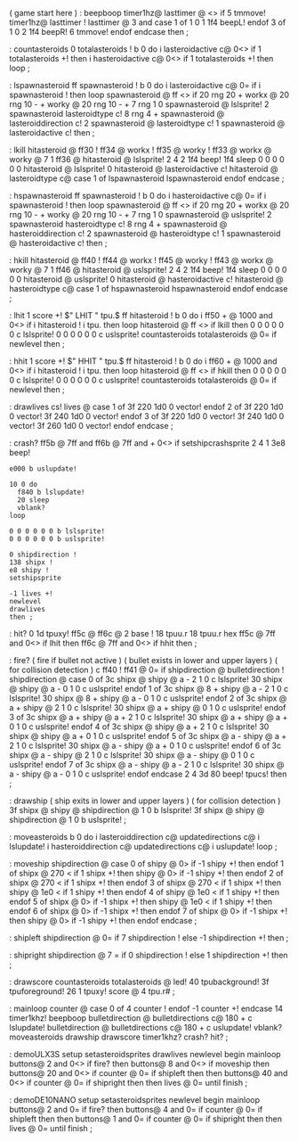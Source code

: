 ( game start here )
: beepboop
  timer1hz@ lasttimer @ <> if
    5 tmmove!
    timer1hz@ lasttimer !
    lasttimer @ 3 and
    case
      1 of
        1 0 1 1f4 beepL!
      endof
      3 of
        1 0 2 1f4 beepR!
        6 tmmove!
      endof
    endcase
  then ;

: countasteroids
  0 totalasteroids !
  b 0 do
    i lasteroidactive c@ 0<> if
      1 totalasteroids +! then
    i hasteroidactive c@ 0<> if
      1 totalasteroids +! then
  loop ;

: lspawnasteroid
  ff spawnasteroid !
  b 0 do
    i lasteroidactive c@ 0= if
      i spawnasteroid ! then
  loop
  spawnasteroid @ ff <> if
    20 rng 20 +
    workx @ 20 rng 10 - +
    worky @ 20 rng 10 - +
    7 rng
    1 0 spawnasteroid @ lslsprite!
    2 spawnasteroid lasteroidtype c!
    8 rng 4 + spawnasteroid @ lasteroiddirection c!
    2 spawnasteroid @ lasteroidtype c!
    1 spawnasteroid @ lasteroidactive c! then ;

: lkill
  hitasteroid @ ff30 !
  ff34 @ workx !
  ff35 @ worky !
  ff33 @ workx @ worky @ 7 1 ff36 @
  hitasteroid @ lslsprite!
  2 4 2 1f4 beep! 1f4 sleep
  0 0 0 0 0 0 hitasteroid @ lslsprite!
  0 hitasteroid @ lasteroidactive c!
  hitasteroid @ lasteroidtype c@
  case
    1 of
      lspawnasteroid
      lspawnasteroid
    endof
  endcase ;

: hspawnasteroid
  ff spawnasteroid !
  b 0 do
    i hasteroidactive c@ 0= if
      i spawnasteroid ! then
  loop
  spawnasteroid @ ff <> if
    20 rng 20 +
    workx @ 20 rng 10 - +
    worky @ 20 rng 10 - +
    7 rng
    1 0 spawnasteroid @ uslsprite!
    2 spawnasteroid hasteroidtype c!
    8 rng 4 + spawnasteroid @ hasteroiddirection c!
    2 spawnasteroid @ hasteroidtype c!
    1 spawnasteroid @ hasteroidactive c! then ;

: hkill
  hitasteroid @ ff40 !
  ff44 @ workx !
  ff45 @ worky !
  ff43 @ workx @ worky @ 7 1 ff46 @
  hitasteroid @ uslsprite!
  2 4 2 1f4 beep! 1f4 sleep
  0 0 0 0 0 0 hitasteroid @ uslsprite!
  0 hitasteroid @ hasteroidactive c!
  hitasteroid @ hasteroidtype c@
  case
    1 of
      hspawnasteroid
      hspawnasteroid
    endof
  endcase ;

: lhit
  1 score +!
  $" LHIT " tpu.$
  ff hitasteroid !
  b 0 do
    i ff50 + @ 1000 and 0<> if
      i hitasteroid !
      i tpu. then
  loop
  hitasteroid @ ff <> if
    lkill then
  0 0 0 0 0 0 c lslsprite!
  0 0 0 0 0 0 c uslsprite!
  countasteroids totalasteroids @
  0= if
    newlevel then ;

: hhit
  1 score +!
  $" HHIT " tpu.$
  ff hitasteroid !
  b 0 do
    i ff60 + @ 1000 and 0<> if
      i hitasteroid !
      i tpu. then
  loop
  hitasteroid @ ff <> if
    hkill then
  0 0 0 0 0 0 c lslsprite!
  0 0 0 0 0 0 c uslsprite!
  countasteroids totalasteroids @
  0= if
    newlevel then ;

: drawlives
  cs!
  lives @
  case
    1 of
      3f 220 1d0 0 vector!
    endof
    2 of
      3f 220 1d0 0 vector!
      3f 240 1d0 0 vector!
    endof
    3 of
      3f 220 1d0 0 vector!
      3f 240 1d0 0 vector!
      3f 260 1d0 0 vector!
    endof
  endcase ;


: crash?
  ff5b @ 7ff and
  ff6b @ 7ff and + 0<> if
    setshipcrashsprite
    2 4 1 3e8 beep!

    e000 b uslupdate!

    10 0 do
      f840 b lslupdate!
      20 sleep
      vblank?
    loop

    0 0 0 0 0 0 b lslsprite!
    0 0 0 0 0 0 b uslsprite!

    0 shipdirection !
    138 shipx !
    e8 shipy !
    setshipsprite

    -1 lives +!
    newlevel
    drawlives
    then ;

: hit?
  0 1d tpuxy!
  ff5c @ ff6c @ 2 base !
  18 tpuu.r 18 tpuu.r hex
  ff5c @ 7ff and 0<> if
    lhit then
  ff6c @ 7ff and 0<> if
    hhit then ;

: fire?
  ( fire if bullet not active )
  ( bullet exists in lower and upper layers )
  ( for collision detection )
  c ff40 ! ff41 @ 0= if
    shipdirection @ bulletdirection !
    shipdirection @
    case
      0 of
        3c shipx @ shipy @ a - 2 1 0 c lslsprite!
        30 shipx @ shipy @ a - 0 1 0 c uslsprite!
      endof
      1 of
        3c shipx @ 8 + shipy @ a - 2 1 0 c lslsprite!
        30 shipx @ 8 + shipy @ a - 0 1 0 c uslsprite!
      endof
      2 of
        3c shipx @ a + shipy @ 2 1 0 c lslsprite!
        30 shipx @ a + shipy @ 0 1 0 c uslsprite!
      endof
      3 of
        3c shipx @ a + shipy @ a + 2 1 0 c lslsprite!
        30 shipx @ a + shipy @ a + 0 1 0 c uslsprite!
      endof
      4 of
        3c shipx @ shipy @ a + 2 1 0 c lslsprite!
        30 shipx @ shipy @ a + 0 1 0 c uslsprite!
      endof
      5 of
        3c shipx @ a - shipy @ a + 2 1 0 c lslsprite!
        30 shipx @ a - shipy @ a + 0 1 0 c uslsprite!
      endof
      6 of
        3c shipx @ a - shipy @ 2 1 0 c lslsprite!
        30 shipx @ a - shipy @ 0 1 0 c uslsprite!
      endof
      7 of
        3c shipx @ a - shipy @ a - 2 1 0 c lslsprite!
        30 shipx @ a - shipy @ a - 0 1 0 c uslsprite!
      endof
    endcase
    2 4 3d 80 beep! tpucs! then ;

: drawship
  ( ship exits in lower and upper layers )
  ( for collision detection )
  3f shipx @ shipy @ shipdirection @ 1 0 b lslsprite!
  3f shipx @ shipy @ shipdirection @ 1 0 b uslsprite! ;

: moveasteroids
  b 0 do
    i lasteroiddirection c@ updatedirections c@
    i lslupdate!
    i hasteroiddirection c@ updatedirections c@
    i uslupdate!
  loop ;

: moveship
  shipdirection @
  case
    0 of
      shipy @ 0> if
        -1 shipy +! then
    endof
    1 of
      shipx @ 270 < if
        1 shipx +! then
      shipy @ 0> if
        -1 shipy +! then
    endof
    2 of
      shipx @ 270 < if
        1 shipx +! then
    endof
    3 of
      shipx @ 270 < if
        1 shipx +! then
      shipy @ 1e0 < if
        1 shipy +! then
    endof
    4 of
      shipy @ 1e0 < if
        1 shipy +! then
    endof
    5 of
      shipx @ 0> if
        -1 shipx +! then
      shipy @ 1e0 < if
        1 shipy +! then
    endof
    6 of
      shipx @ 0> if
        -1 shipx +! then
    endof
    7 of
      shipx @ 0> if
        -1 shipx +! then
      shipy @ 0> if
        -1 shipy +! then
    endof
  endcase ;

: shipleft
  shipdirection @ 0= if
    7 shipdirection !
    else -1 shipdirection +! then ;

: shipright
  shipdirection @ 7 = if
    0 shipdirection !
    else 1 shipdirection +! then ;

: drawscore
  countasteroids totalasteroids @ led!
  40 tpubackground!
  3f tpuforeground!
  26 1 tpuxy!
  score @ 4 tpu.r# ;

: mainloop
    counter @
    case
      0 of
        4 counter !
      endof
      -1 counter +!
    endcase
    14 timer1khz!
    beepboop
    bulletdirection @ bulletdirections c@ 180 +
      c lslupdate!
    bulletdirection @ bulletdirections c@ 180 +
      c uslupdate!
    vblank?
    moveasteroids drawship drawscore
    timer1khz?
    crash? hit? ;

: demoULX3S
  setup
  setasteroidsprites
  drawlives
  newlevel
  begin
    mainloop
    buttons@ 2 and 0<> if
      fire? then
    buttons@ 8 and 0<> if
      moveship then
    buttons@ 20 and 0<> if
      counter @ 0= if
      shipleft then then
    buttons@ 40 and 0<> if
      counter @ 0= if
      shipright then then
    lives @ 0=
  until finish ;

: demoDE10NANO
  setup
  setasteroidsprites
  newlevel
  begin
     mainloop
     buttons@ 2 and 0= if
      fire? then
    buttons@ 4 and 0= if
      counter @ 0= if
      shipleft then then
   buttons@ 1 and 0= if
      counter @ 0= if
      shipright then then
   lives @ 0=
  until finish ;
